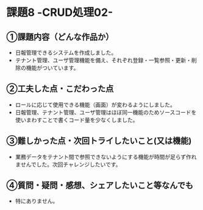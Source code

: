 # 課題8 -CRUD処理02-

## ①課題内容（どんな作品か）
- 日報管理できるシステムを作成しました。
- テナント管理、ユーザ管理機能を備え、それぞれ登録・一覧参照・更新・削除の機能がついています。

## ②工夫した点・こだわった点
- ロールに応じて使用できる機能（画面）が変わるようにしました。
- 日報管理、テナント管理、ユーザ管理はほぼ同一機能のためソースコードを使いまわすことで書くコード量を少なくしました。

## ③難しかった点・次回トライしたいこと(又は機能)
- 業務データをテナント間で参照できないようにする機能が時間が足らず作れませんでした。次回チャレンジしたいです。

## ④質問・疑問・感想、シェアしたいこと等なんでも
- 特にありません。

